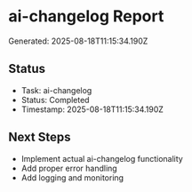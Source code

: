 # ai-changelog Report

Generated: 2025-08-18T11:15:34.190Z

## Status
- Task: ai-changelog
- Status: Completed
- Timestamp: 2025-08-18T11:15:34.190Z

## Next Steps
- Implement actual ai-changelog functionality
- Add proper error handling
- Add logging and monitoring
